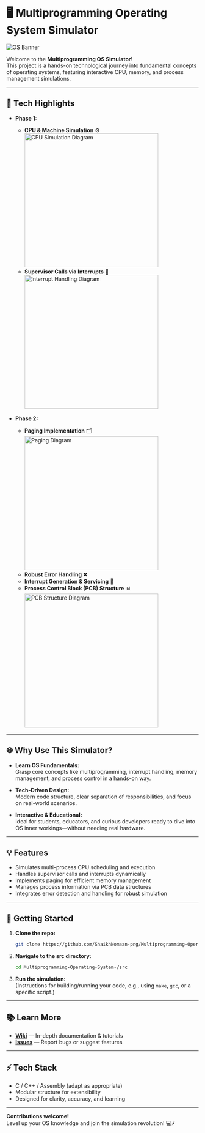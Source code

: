 # 🖥️ Multiprogramming Operating System Simulator

![OS Banner](https://imgur.com/6XvT9Rr.png)

Welcome to the **Multiprogramming OS Simulator**!  
This project is a hands-on technological journey into fundamental concepts of operating systems, featuring interactive CPU, memory, and process management simulations.

---

## 🚀 Tech Highlights

- **Phase 1:**  
  - **CPU & Machine Simulation** ⚙️  
    <img src="https://imgur.com/1bCjJ6R.png" alt="CPU Simulation Diagram" width="350"/>
  - **Supervisor Calls via Interrupts** 🚨  
    <img src="https://imgur.com/yq8Jj6N.png" alt="Interrupt Handling Diagram" width="350"/>

- **Phase 2:**  
  - **Paging Implementation** 🗂️  
    <img src="https://imgur.com/9c8Bk9K.png" alt="Paging Diagram" width="350"/>
  - **Robust Error Handling** ❌  
  - **Interrupt Generation & Servicing** 🔄  
  - **Process Control Block (PCB) Structure** 📊  
    <img src="https://imgur.com/9Txh8Qe.png" alt="PCB Structure Diagram" width="350"/>

---

## 🌐 Why Use This Simulator?

- **Learn OS Fundamentals:**  
  Grasp core concepts like multiprogramming, interrupt handling, memory management, and process control in a hands-on way.

- **Tech-Driven Design:**  
  Modern code structure, clear separation of responsibilities, and focus on real-world scenarios.

- **Interactive & Educational:**  
  Ideal for students, educators, and curious developers ready to dive into OS inner workings—without needing real hardware.

---

## 💡 Features

- Simulates multi-process CPU scheduling and execution
- Handles supervisor calls and interrupts dynamically
- Implements paging for efficient memory management
- Manages process information via PCB data structures
- Integrates error detection and handling for robust simulation

---

## 🔧 Getting Started

1. **Clone the repo:**  
   ```sh
   git clone https://github.com/ShaikhNomaan-png/Multiprogramming-Operating-System-.git
   ```
2. **Navigate to the src directory:**  
   ```sh
   cd Multiprogramming-Operating-System-/src
   ```
3. **Run the simulation:**  
   (Instructions for building/running your code, e.g., using `make`, `gcc`, or a specific script.)

---

## 📚 Learn More

- **[Wiki](./wiki)** — In-depth documentation & tutorials
- **[Issues](https://github.com/ShaikhNomaan-png/Multiprogramming-Operating-System-/issues)** — Report bugs or suggest features

---

## ⚡ Tech Stack

- C / C++ / Assembly (adapt as appropriate)
- Modular structure for extensibility
- Designed for clarity, accuracy, and learning

---

**Contributions welcome!**  
Level up your OS knowledge and join the simulation revolution! 💻⚡
